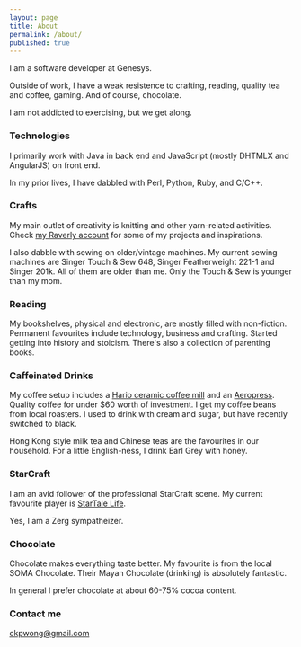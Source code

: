 ```yaml
---
layout: page
title: About
permalink: /about/
published: true
---
```


I am a software developer at Genesys.  

Outside of work, I have a weak resistence to crafting, reading, quality tea and coffee, gaming.  And of course, chocolate.

I am not addicted to exercising, but we get along. 

### Technologies

I primarily work with Java in back end and JavaScript (mostly DHTMLX and AngularJS) on front end.

In my prior lives, I have dabbled with Perl, Python, Ruby, and C/C++.

### Crafts

My main outlet of creativity is knitting and other yarn-related activities.  Check [my Raverly account](http://www.ravelry.com/people/ckpwong) for some of my projects and inspirations.

I also dabble with sewing on older/vintage machines.  My current sewing machines are Singer Touch & Sew 648, Singer Featherweight 221-1 and Singer 201k.  All of them are older than me.  Only the Touch & Sew is younger than my mom.

### Reading

My bookshelves, physical and electronic, are mostly filled with non-fiction.  Permanent favourites include technology, business and crafting.  Started getting into history and stoicism.  There's also a collection of parenting books.

### Caffeinated Drinks

My coffee setup includes a [Hario ceramic coffee mill](http://www.amazon.com/gp/product/B001802PIQ?ie=UTF8&camp=213733&creative=393185&creativeASIN=B001802PIQ&linkCode=shr&tag=cinscor-20&linkId=CLIE3KGGZUYUMIAM&qid=1413822639&sr=8-1&keywords=hario+hand+grinder) and an [Aeropress](http://www.amazon.com/gp/product/B0047BIWSK?ie=UTF8&camp=213733&creative=393185&creativeASIN=B0047BIWSK&linkCode=shr&tag=cinscor-20&linkId=S5NLNW5A6AYGFZTZ&=kitchen&qid=1413822723&sr=1-1&keywords=aeropress).  Quality coffee for under $60 worth of investment.  I get my coffee beans from local roasters.  I used to drink with cream and sugar, but have recently switched to black.

Hong Kong style milk tea and Chinese teas are the favourites in our household.  For a little English-ness, I drink Earl Grey with honey.

### StarCraft

I am an avid follower of the professional StarCraft scene.  My current favourite player is [StarTale Life](http://wiki.teamliquid.net/starcraft2/Life).  

Yes, I am a Zerg sympatheizer.

### Chocolate

Chocolate makes everything taste better.  My favourite is from the local SOMA Chocolate.  Their Mayan Chocolate (drinking) is absolutely fantastic.

In general I prefer chocolate at about 60-75% cocoa content.

### Contact me

[ckpwong@gmail.com](mailto:ckpwong@gmail.com)
